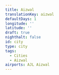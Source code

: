 ```yaml
---
title: Aizwal
translationKey: aizwal
defaultDays: 1
longitude: ''
latitude: ''
draft: true
nighthalt: false
id: city
type: city
tags:
  - Cities
  - Aizwal
airports: AJL Aizwal
---
```

